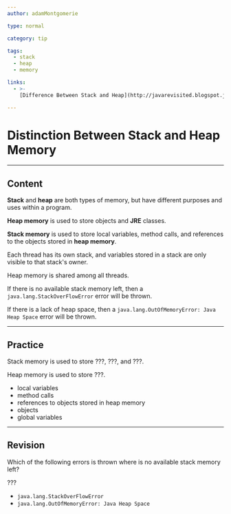 ```yaml
---
author: adamMontgomerie

type: normal

category: tip

tags:
  - stack
  - heap
  - memory

links:
  - >-
    [Difference Between Stack and Heap](http://javarevisited.blogspot.jp/2013/01/difference-between-stack-and-heap-java.html){website}

---
```


# Distinction Between Stack and Heap Memory

---

## Content

**Stack** and **heap** are both types of memory, but have different purposes and uses within a program.

**Heap memory** is used to store objects and **JRE** classes. 

**Stack memory** is used to store local variables, method calls, and references to the objects stored in **heap memory**.

Each thread has its own stack, and variables stored in a stack are only visible to that stack's owner. 

Heap memory is shared among all threads.

If there is no available stack memory left, then a `java.lang.StackOverFlowError` error will be thrown.

If there is a lack of heap space, then a `java.lang.OutOfMemoryError: Java Heap Space` error will be thrown.

---

## Practice

Stack memory is used to store ???, ???, and ???.

Heap memory is used to store ???.

- local variables
- method calls
- references to objects stored in heap memory
- objects
- global variables

---

## Revision

Which of the following errors is thrown where is no available stack memory left?

???

- `java.lang.StackOverFlowError`
- `java.lang.OutOfMemoryError: Java Heap Space`